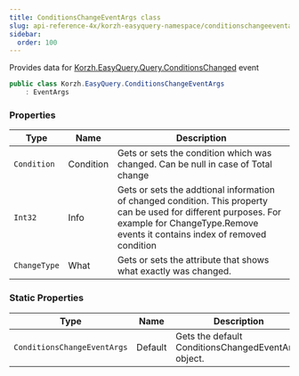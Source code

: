 ```yaml
---
title: ConditionsChangeEventArgs class
slug: api-reference-4x/korzh-easyquery-namespace/conditionschangeeventargs-class
sidebar:
  order: 100
---
```


Provides data for [Korzh.EasyQuery.Query.ConditionsChanged](///////////////easyquery/docs/api-reference-4x/korzh-easyquery-namespace/query-class) event
```csharp
public class Korzh.EasyQuery.ConditionsChangeEventArgs
    : EventArgs

```

### Properties

| Type | Name | Description | 
| --- | --- | --- | 
| `Condition` | Condition | Gets or sets the condition which was changed. Can be null in case of Total change | 
| `Int32` | Info | Gets or sets the addtional information of changed condition.  This property can be used for different purposes.  For example for ChangeType.Remove events it contains index of removed condition | 
| `ChangeType` | What | Gets or sets the attribute that shows what exactly was changed. | 


### Static Properties

| Type | Name | Description | 
| --- | --- | --- | 
| `ConditionsChangeEventArgs` | Default | Gets the default ConditionsChangedEventArgs object. |
